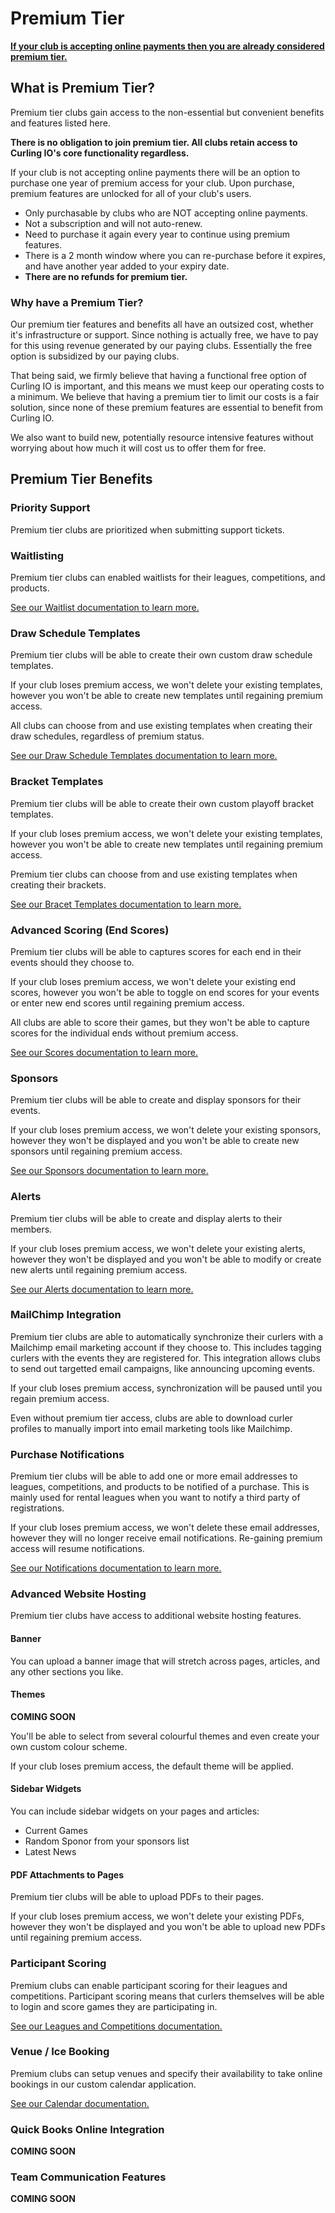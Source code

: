 # Premium Tier

**[If your club is accepting online payments then you are already considered premium tier.](/docs/getting-started/premium.md)**

## What is Premium Tier?[​](#what-is-premium-tier "Direct link to What is Premium Tier?")

Premium tier clubs gain access to the non-essential but convenient benefits and features listed here.

**There is no obligation to join premium tier. All clubs retain access to Curling IO's core functionality regardless.**

If your club is not accepting online payments there will be an option to purchase one year of premium access for your club. Upon purchase, premium features are unlocked for all of your club's users.

* Only purchasable by clubs who are NOT accepting online payments.
* Not a subscription and will not auto-renew.
* Need to purchase it again every year to continue using premium features.
* There is a 2 month window where you can re-purchase before it expires, and have another year added to your expiry date.
* **There are no refunds for premium tier.**

### Why have a Premium Tier?[​](#why-have-a-premium-tier "Direct link to Why have a Premium Tier?")

Our premium tier features and benefits all have an outsized cost, whether it's infrastructure or support. Since nothing is actually free, we have to pay for this using revenue generated by our paying clubs. Essentially the free option is subsidized by our paying clubs.

That being said, we firmly believe that having a functional free option of Curling IO is important, and this means we must keep our operating costs to a minimum. We believe that having a premium tier to limit our costs is a fair solution, since none of these premium features are essential to benefit from Curling IO.

We also want to build new, potentially resource intensive features without worrying about how much it will cost us to offer them for free.

## Premium Tier Benefits[​](#premium-tier-benefits "Direct link to Premium Tier Benefits")

### Priority Support[​](#priority-support "Direct link to Priority Support")

Premium tier clubs are prioritized when submitting support tickets.

### Waitlisting[​](#waitlisting "Direct link to Waitlisting")

Premium tier clubs can enabled waitlists for their leagues, competitions, and products.

[See our Waitlist documentation to learn more.](/docs/club-management/waitlists.md)

### Draw Schedule Templates[​](#draw-schedule-templates "Direct link to Draw Schedule Templates")

Premium tier clubs will be able to create their own custom draw schedule templates.

If your club loses premium access, we won't delete your existing templates, however you won't be able to create new templates until regaining premium access.

All clubs can choose from and use existing templates when creating their draw schedules, regardless of premium status.

[See our Draw Schedule Templates documentation to learn more.](/docs/event-management/draw-schedule-templates.md)

### Bracket Templates[​](#bracket-templates "Direct link to Bracket Templates")

Premium tier clubs will be able to create their own custom playoff bracket templates.

If your club loses premium access, we won't delete your existing templates, however you won't be able to create new templates until regaining premium access.

Premium tier clubs can choose from and use existing templates when creating their brackets.

[See our Bracet Templates documentation to learn more.](/docs/event-management/bracket-templates.md)

### Advanced Scoring (End Scores)[​](#advanced-scoring-end-scores "Direct link to Advanced Scoring (End Scores)")

Premium tier clubs will be able to captures scores for each end in their events should they choose to.

If your club loses premium access, we won't delete your existing end scores, however you won't be able to toggle on end scores for your events or enter new end scores until regaining premium access.

All clubs are able to score their games, but they won't be able to capture scores for the individual ends without premium access.

[See our Scores documentation to learn more.](/docs/event-management/scores.md)

### Sponsors[​](#sponsors "Direct link to Sponsors")

Premium tier clubs will be able to create and display sponsors for their events.

If your club loses premium access, we won't delete your existing sponsors, however they won't be displayed and you won't be able to create new sponsors until regaining premium access.

[See our Sponsors documentation to learn more.](/docs/club-management/sponsors.md)

### Alerts[​](#alerts "Direct link to Alerts")

Premium tier clubs will be able to create and display alerts to their members.

If your club loses premium access, we won't delete your existing alerts, however they won't be displayed and you won't be able to modify or create new alerts until regaining premium access.

[See our Alerts documentation to learn more.](/docs/club-management/alerts.md)

### MailChimp Integration[​](#mailchimp-integration "Direct link to MailChimp Integration")

Premium tier clubs are able to automatically synchronize their curlers with a Mailchimp email marketing account if they choose to. This includes tagging curlers with the events they are registered for. This integration allows clubs to send out targetted email campaigns, like announcing upcoming events.

If your club loses premium access, synchronization will be paused until you regain premium access.

Even without premium tier access, clubs are able to download curler profiles to manually import into email marketing tools like Mailchimp.

### Purchase Notifications[​](#purchase-notifications "Direct link to Purchase Notifications")

Premium tier clubs will be able to add one or more email addresses to leagues, competitions, and products to be notified of a purchase. This is mainly used for rental leagues when you want to notify a third party of registrations.

If your club loses premium access, we won't delete these email addresses, however they will no longer receive email notifications. Re-gaining premium access will resume notifications.

[See our Notifications documentation to learn more.](/docs/club-management/leagues.md#notification-email)

### Advanced Website Hosting[​](#advanced-website-hosting "Direct link to Advanced Website Hosting")

Premium tier clubs have access to additional website hosting features.

#### Banner[​](#banner "Direct link to Banner")

You can upload a banner image that will stretch across pages, articles, and any other sections you like.

#### Themes[​](#themes "Direct link to Themes")

**COMING SOON**

You'll be able to select from several colourful themes and even create your own custom colour scheme.

If your club loses premium access, the default theme will be applied.

#### Sidebar Widgets[​](#sidebar-widgets "Direct link to Sidebar Widgets")

You can include sidebar widgets on your pages and articles:

* Current Games
* Random Sponor from your sponsors list
* Latest News

#### PDF Attachments to Pages[​](#pdf-attachments-to-pages "Direct link to PDF Attachments to Pages")

Premium tier clubs will be able to upload PDFs to their pages.

If your club loses premium access, we won't delete your existing PDFs, however they won't be displayed and you won't be able to upload new PDFs until regaining premium access.

### Participant Scoring[​](#participant-scoring "Direct link to Participant Scoring")

Premium clubs can enable participant scoring for their leagues and competitions. Participant scoring means that curlers themselves will be able to login and score games they are participating in.

[See our Leagues and Competitions documentation.](/docs/club-management/leagues.md#participant-scoring)

### Venue / Ice Booking[​](#venue--ice-booking "Direct link to Venue / Ice Booking")

Premium clubs can setup venues and specify their availability to take online bookings in our custom calendar application.

[See our Calendar documentation.](/docs/club-management/calendar.md)

### Quick Books Online Integration[​](#quick-books-online-integration "Direct link to Quick Books Online Integration")

**COMING SOON**

### Team Communication Features[​](#team-communication-features "Direct link to Team Communication Features")

**COMING SOON**

